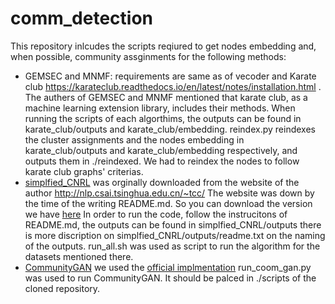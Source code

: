# comm_detection

This repository inlcudes the scripts reqiured to get nodes embedding and, when possible, community assginments
for the following methods:
* GEMSEC and MNMF: requirements are same as of vecoder and 
Karate club https://karateclub.readthedocs.io/en/latest/notes/installation.html . The authers of GEMSEC and MNMF mentioned that karate club, as a machine learning extension library, includes their methods. When running the scripts of each algorthims, the outputs can be found in karate_club/outputs and karate_club/embedding. reindex.py reindexes the cluster assignments and the nodes embedding in karate_club/outputs and karate_club/embedding respectively, and outputs them in ./reindexed. We had to reindex the nodes to follow karate club graphs' criterias.
* [simplfied_CNRL](https://ieeexplore.ieee.org/abstract/document/8403293) was orginally downloaded from the website of the author http://nlp.csai.tsinghua.edu.cn/~tcc/ The website was down by the time of the writing README.md. So you can download the version we have [here](https://drive.google.com/file/d/1xleIgV_qD_DztGYvzrTT_4v0KMnHI4To/view?usp=sharing) In order to run the code, follow the instrucitons of README.md, the outputs can be found in simplfied_CNRL/outputs there is more discription on simplfied_CNRL/outputs/readme.txt on the naming of the outputs. run_all.sh was used as script to run the algorithm for the datasets mentioned there.
* [CommunityGAN](https://arxiv.org/abs/1901.06631) we used the [official implmentation](https://github.com/SamJia/CommunityGAN) run_coom_gan.py was used to run CommunityGAN. It should be palced in ./scripts of the cloned repository.